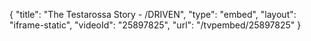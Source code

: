 {
    "title": "The Testarossa Story - \/DRIVEN",
    "type": "embed",
    "layout": "iframe-static",
    "videoId": "25897825",
    "url": "\/tvpembed\/25897825"
}